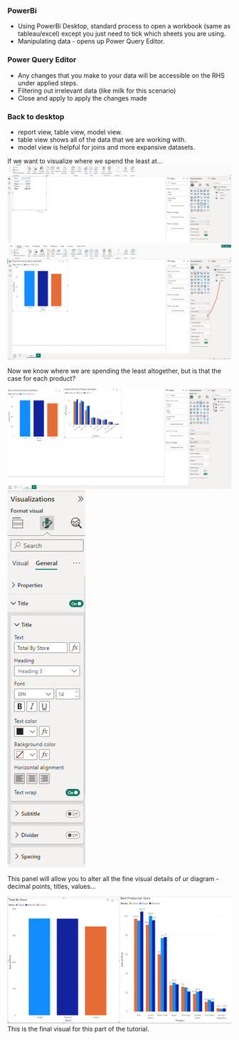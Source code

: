 ### PowerBi

- Using PowerBi Desktop, standard process to open a workbook (same as tableau/excel) except you just need to tick which sheets you are using.
- Manipulating data - opens up Power Query Editor.

### Power Query Editor
- Any changes that you make to your data will be accessible on the RHS under applied steps.
- Filtering out irrelevant data (like milk for this scenario)
- Close and apply to apply the changes made

### Back to desktop
- report view, table view, model view.
- table view shows all of the data that we are working with.
- model view is helpful for joins and more expansive datasets. 

If we want to visualize where we spend the least at...
![alt text](images/image.png)
![alt text](images/image-1.png)

Now we know where we are spending the least altogether, but is that the case for each product?

![alt text](images/image-2.png)
![alt text](images/image-3.png)

This panel will allow you to alter all the fine visual details of ur diagram - decimal points, titles, values...

![alt text](images/finalimage.png)
This is the final visual for this part of the tutorial. 

